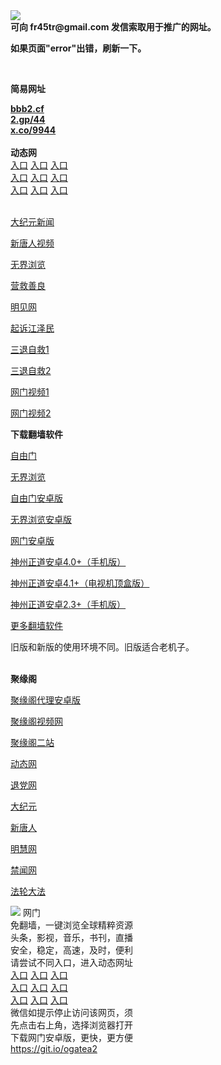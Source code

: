 <td align="center"><a target="_blank" href="https://raw.githubusercontent.com/szzd1/szzd1.github.io/master/1.JPG"><img src="https://raw.githubusercontent.com/szzd1/2/master/6.JPG" style="max-width:100%;"></a></td><br>
<strong>可向 fr45tr@gmail.com 发信索取用于推广的网址。</strong>
<p><strong>如果页面"error"出错，刷新一下。</strong></p>
<br>
<p><strong>简易网址</strong></p>
<strong><a href="http://bbb2.cf">bbb2.cf</a></strong><br>
<strong><a href="http://2.gp/44">2.gp/44</a></strong><br>
<strong><a href="http://x.co/9944">x.co/9944</a></strong><br>
<br>
<strong>动态网</strong>
<br>
      <a href="http://t.cn/R13KMkw" rel="nofollow">入口</a>
      <a href="http://219.85.108.145/1" rel="nofollow">入口</a>
      <a href="http://lunwmz.gcashj.ml/70cdtw" rel="nofollow">入口</a><br>
      <a href="http://lunwmz.gcashj.ml/70ydtw" rel="nofollow">入口</a>
      <a href="http://lunwmz.gcashj.ml/70ip03dw" rel="nofollow">入口</a>
      <a href="http://lunwmz.gcashj.ml/70fdtw" rel="nofollow">入口</a><br>
      <a href="http://lunwmz.gcashj.ml/70sdtw" rel="nofollow">入口</a>
      <a href="http://lunwmz.gcashj.ml/70ip04dw" rel="nofollow">入口</a>
      <a href="http://lunwmz.gcashj.ml/70hdtw" rel="nofollow">入口</a><br>

<br>
<p><a href="http://t.cn/R13KxZS" rel="nofollow">大纪元新闻</a></p>
<p><a href="http://t.cn/R13KxbN" rel="nofollow">新唐人视频</a></p>
<p><a href="http://t.cn/R13KxM4" rel="nofollow">无界浏览</a></p>
<p><a href="http://lunwmz.gcashj.ml/70gqg" rel="nofollow">营救善良</a></p>
<p><a href="http://lunwmz.gcashj.ml/mjw" rel="nofollow">明见网</a></p>
<p><a href="http://lunwmz.gcashj.ml/70gsj" rel="nofollow">起诉江泽民</a></p>
<p><a href="http://t.cn/R13KME9">三退自救1</a></p>
<p><a href="http://lunwmz.gcashj.ml/szmst" rel="nofollow">三退自救2</a></p>
<p><a href="http://t.cn/R13KMX3" rel="nofollow">网门视频1</a></p>
<p><a href="http://pwfguxo.nwvwf.cf" rel="nofollow">网门视频2</a></p>
<p><strong>下载翻墙软件</strong></p>


<p><a href="https://git.io/fgp" rel="nofollow">自由门</a></p>
<p><a href="https://git.io/vEJlj rel="nofollow">无界浏览</a></p>
<p><a href="https://git.io/fgma" rel="nofollow">自由门安卓版</a></p>
<p><a href="https://s3.amazonaws.com/693/um.apk" rel="nofollow">无界浏览安卓版</a></p>
<p><a href="https://git.io/ogatea2">网门安卓版</a></p>
<p><a href="https://git.io/vQjqe" rel="nofollow">神州正道安卓4.0+（手机版）</a></p>
<p><a href="https://git.io/vAonz" rel="nofollow">神州正道安卓4.1+（电视机顶盒版）</a></p>
<p><a href="https://git.io/vA5GO" rel="nofollow">神州正道安卓2.3+（手机版）</a></p>
<p><a href="https://github.com/bannedbook/fanqiang/wiki">更多翻墙软件</a></p>
旧版和新版的使用环境不同。旧版适合老机子。<br>


<br>
<p><strong>聚缘阁</strong></p>
<p><a href="https://github.com/hao369/a/raw/master/j8.apk">聚缘阁代理安卓版</a></p>
<p><a href="http://hao123.98uz.ga/9.html" rel="nofollow">聚缘阁视频网</a></p>
<p><a href="http://hao123.98uz.ga/j2" rel="nofollow">聚缘阁二站</a></p>
<p><a href="http://hao123.98uz.ga/" rel="nofollow">动态网</a></p>
<p><a href="http://hao123.98uz.ga/?id=8" rel="nofollow">退党网</a></p>
<p><a href="http://hao123.98uz.ga/?id=7" rel="nofollow">大纪元</a></p>
<p><a href="http://hao123.98uz.ga/?id=5" rel="nofollow">新唐人</a></p>
<p><a href="http://hao123.98uz.ga/?id=3" rel="nofollow">明慧网</a></p>
<p><a href="http://hao123.98uz.ga/?id=16" rel="nofollow">禁闻网</a></p>
<p><a href="http://hao123.98uz.ga/?id=15" rel="nofollow">法轮大法</a></p>
<td align="center"><a target="_blank" href="https://cloud.githubusercontent.com/assets/11880933/13434984/f430fae2-e012-11e5-814f-c2df1e82b247.jpg"><img src="https://cloud.githubusercontent.com/assets/11880933/13434984/f430fae2-e012-11e5-814f-c2df1e82b247.jpg" style="max-width:100%;"></a></td>
  </tr>
  <tr>
    <td align="center">网门<br>
      免翻墙，一键浏览全球精粹资源<br>
      头条，影视，音乐，书刊，直播<br>
      安全，稳定，高速，及时，便利<br>
    </td>
  </tr><tr>
    <td align="center">请尝试不同入口，进入动态网址<br>      
      <a href="https://s3.us-east-2.amazonaws.com/ogateh/show.htm?from=852" rel="nofollow">入口</a>
      <a href="https://s3.eu-west-2.amazonaws.com/ogatel/show.htm?from=852" rel="nofollow">入口</a>
      <a href="https://s3.amazonaws.com/ogate/show.htm?from=852" rel="nofollow">入口</a><br>
      <a href="https://s3.ap-northeast-2.amazonaws.com/ogates/show.htm?from=852" rel="nofollow">入口</a>
      <a href="https://s3.eu-central-1.amazonaws.com/ogatef/show.htm?from=852" rel="nofollow">入口</a>
      <a href="https://s3.ap-south-1.amazonaws.com/ogatem/show.htm?from=852" rel="nofollow">入口</a><br>
      <a href="https://s3-us-west-1.amazonaws.com/ogaten/show.htm?from=852" rel="nofollow">入口</a>
      <a href="https://s3.ca-central-1.amazonaws.com/ogatec/show.htm?from=852" rel="nofollow">入口</a>
      <a href="https://s3-ap-northeast-1.amazonaws.com/ogatet/show.htm?from=852" rel="nofollow">入口</a><br>
      微信如提示停止访问该网页，须<br>
      先点击右上角，选择浏览器打开<br>
    </td>
  </tr>
  <tr>
    <td align="center">
      下载网门安卓版，更快，更方便<br><a href="https://raw.githubusercontent.com/oGate2/up/master/oGate.apk" rel="nofollow">https://git.io/ogatea2</a><br>
